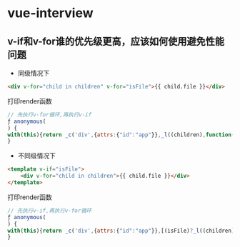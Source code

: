 # vue-interview

## v-if和v-for谁的优先级更高，应该如何使用避免性能问题
- 同级情况下
```html
<div v-for="child in children" v-for="isFile">{{ child.file }}</div>
```
打印render函数
```javascript
// 先执行v-for循环,再执行v-if
ƒ anonymous(
) {
with(this){return _c('div',{attrs:{"id":"app"}},_l((children),function(child){return (isFile)?_c('div',[_v(_s(child.file))]):_e()}),0)}
}
```


- 不同级情况下
```html
<template v-if="isFile">
    <div v-for="child in children">{{ child.file }}</div>
</template>
```
打印render函数
```javascript
// 先执行v-if,再执行v-for循环
ƒ anonymous(
) {
with(this){return _c('div',{attrs:{"id":"app"}},[(isFile)?_l((children),function(child){return _c('div',[_v(_s(child.file))])}):_e()],2)}
}
```
